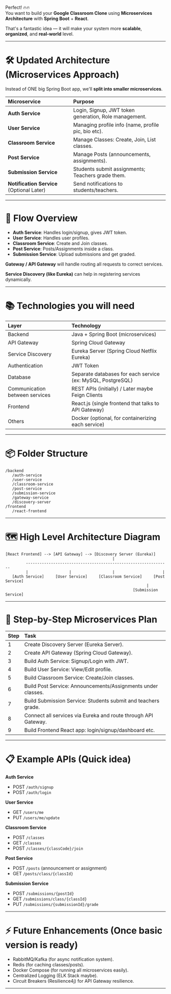 Perfect! 🔥🔥  
You want to build your **Google Classroom Clone** using **Microservices Architecture** with **Spring Boot** + **React**.

That's a fantastic idea — it will make your system more **scalable**, **organized**, and **real-world** level.

---

# 🛠 Updated Architecture (Microservices Approach)

Instead of ONE big Spring Boot app, we'll **split into smaller microservices**.

| Microservice | Purpose |
|:---|:---|
| **Auth Service** | Login, Signup, JWT token generation, Role management. |
| **User Service** | Managing profile info (name, profile pic, bio etc). |
| **Classroom Service** | Manage Classes: Create, Join, List classes. |
| **Post Service** | Manage Posts (announcements, assignments). |
| **Submission Service** | Students submit assignments; Teachers grade them. |
| **Notification Service** (Optional Later) | Send notifications to students/teachers. |

---

# 🧠 Flow Overview

- **Auth Service**: Handles login/signup, gives JWT token.
- **User Service**: Handles user profiles.
- **Classroom Service**: Create and Join classes.
- **Post Service**: Posts/Assignments inside a class.
- **Submission Service**: Upload submissions and get graded.

**Gateway / API Gateway** will handle routing all requests to correct services.

**Service Discovery (like Eureka)** can help in registering services dynamically.

---

# 📚 Technologies you will need

| Layer | Technology |
|:---|:---|
| Backend | Java + Spring Boot (microservices) |
| API Gateway | Spring Cloud Gateway |
| Service Discovery | Eureka Server (Spring Cloud Netflix Eureka) |
| Authentication | JWT Token |
| Database | Separate databases for each service (ex: MySQL, PostgreSQL) |
| Communication between services | REST APIs (initially) / Later maybe Feign Clients |
| Frontend | React.js (single frontend that talks to API Gateway) |
| Others | Docker (optional, for containerizing each service) |

---

# 📦 Folder Structure

```
/backend
   /auth-service
   /user-service
   /classroom-service
   /post-service
   /submission-service
   /gateway-service
   /discovery-server
/frontend
   /react-frontend
```

---

# 🗺 High Level Architecture Diagram

```
[React Frontend] --> [API Gateway] --> [Discovery Server (Eureka)]
                                               |
         ---------------------------------------------------------------
         |                  |                  |                     |
   [Auth Service]     [User Service]     [Classroom Service]     [Post Service]  
                                                              |
                                                        [Submission Service]
```

---

# 🎯 Step-by-Step Microservices Plan

| Step | Task |
|:---|:---|
| 1 | Create Discovery Server (Eureka Server). |
| 2 | Create API Gateway (Spring Cloud Gateway). |
| 3 | Build Auth Service: Signup/Login with JWT. |
| 4 | Build User Service: View/Edit profile. |
| 5 | Build Classroom Service: Create/Join classes. |
| 6 | Build Post Service: Announcements/Assignments under classes. |
| 7 | Build Submission Service: Students submit and teachers grade. |
| 8 | Connect all services via Eureka and route through API Gateway. |
| 9 | Build Frontend React app: login/signup/dashboard etc. |

---

# 📋 Example APIs (Quick idea)

**Auth Service**
- POST `/auth/signup`
- POST `/auth/login`

**User Service**
- GET `/users/me`
- PUT `/users/me/update`

**Classroom Service**
- POST `/classes`
- GET `/classes`
- POST `/classes/{classCode}/join`

**Post Service**
- POST `/posts` (announcement or assignment)
- GET `/posts/class/{classId}`

**Submission Service**
- POST `/submissions/{postId}`
- GET `/submissions/class/{classId}`
- PUT `/submissions/{submissionId}/grade`

---

# ⚡ Future Enhancements (Once basic version is ready)
- RabbitMQ/Kafka (for async notification system).
- Redis (for caching classes/posts).
- Docker Compose (for running all microservices easily).
- Centralized Logging (ELK Stack maybe).
- Circuit Breakers (Resilience4j) for API Gateway resilience.

---
